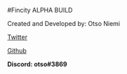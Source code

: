 #Fincity ALPHA BUILD

Created and Developed by: Otso Niemi

[Twitter](https://twitter.com/otsoniemitech)

[Github](https://github.com/otsoniemi)

**Discord: otso#3869**
